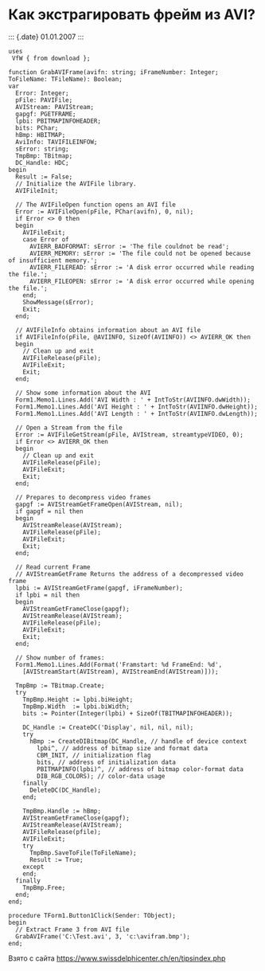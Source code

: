 Как экстрагировать фрейм из AVI?
================================

::: {.date}
01.01.2007
:::

    uses 
     VfW { from download }; 
     
    function GrabAVIFrame(avifn: string; iFrameNumber: Integer; ToFileName: TFileName): Boolean; 
    var 
      Error: Integer; 
      pFile: PAVIFile; 
      AVIStream: PAVIStream; 
      gapgf: PGETFRAME; 
      lpbi: PBITMAPINFOHEADER; 
      bits: PChar; 
      hBmp: HBITMAP; 
      AviInfo: TAVIFILEINFOW; 
      sError: string; 
      TmpBmp: TBitmap; 
      DC_Handle: HDC; 
    begin 
      Result := False; 
      // Initialize the AVIFile library. 
      AVIFileInit; 
     
      // The AVIFileOpen function opens an AVI file 
      Error := AVIFileOpen(pFile, PChar(avifn), 0, nil); 
      if Error <> 0 then 
      begin 
        AVIFileExit; 
        case Error of 
          AVIERR_BADFORMAT: sError := 'The file couldnot be read'; 
          AVIERR_MEMORY: sError := 'The file could not be opened because of insufficient memory.'; 
          AVIERR_FILEREAD: sError := 'A disk error occurred while reading the file.'; 
          AVIERR_FILEOPEN: sError := 'A disk error occurred while opening the file.'; 
        end; 
        ShowMessage(sError); 
        Exit; 
      end; 
     
      // AVIFileInfo obtains information about an AVI file 
      if AVIFileInfo(pFile, @AVIINFO, SizeOf(AVIINFO)) <> AVIERR_OK then 
      begin 
        // Clean up and exit 
        AVIFileRelease(pFile); 
        AVIFileExit; 
        Exit; 
      end; 
     
      // Show some information about the AVI 
      Form1.Memo1.Lines.Add('AVI Width : ' + IntToStr(AVIINFO.dwWidth)); 
      Form1.Memo1.Lines.Add('AVI Height : ' + IntToStr(AVIINFO.dwHeight)); 
      Form1.Memo1.Lines.Add('AVI Length : ' + IntToStr(AVIINFO.dwLength)); 
     
      // Open a Stream from the file 
      Error := AVIFileGetStream(pFile, AVIStream, streamtypeVIDEO, 0); 
      if Error <> AVIERR_OK then 
      begin 
        // Clean up and exit 
        AVIFileRelease(pFile); 
        AVIFileExit; 
        Exit; 
      end; 
     
      // Prepares to decompress video frames 
      gapgf := AVIStreamGetFrameOpen(AVIStream, nil); 
      if gapgf = nil then 
      begin 
        AVIStreamRelease(AVIStream); 
        AVIFileRelease(pFile); 
        AVIFileExit; 
        Exit; 
      end; 
     
      // Read current Frame 
      // AVIStreamGetFrame Returns the address of a decompressed video frame 
      lpbi := AVIStreamGetFrame(gapgf, iFrameNumber); 
      if lpbi = nil then 
      begin 
        AVIStreamGetFrameClose(gapgf); 
        AVIStreamRelease(AVIStream); 
        AVIFileRelease(pFile); 
        AVIFileExit; 
        Exit; 
      end; 
     
      // Show number of frames: 
      Form1.Memo1.Lines.Add(Format('Framstart: %d FrameEnd: %d', 
        [AVIStreamStart(AVIStream), AVIStreamEnd(AVIStream)])); 
     
      TmpBmp := TBitmap.Create; 
      try 
        TmpBmp.Height := lpbi.biHeight; 
        TmpBmp.Width  := lpbi.biWidth; 
        bits := Pointer(Integer(lpbi) + SizeOf(TBITMAPINFOHEADER)); 
     
        DC_Handle := CreateDC('Display', nil, nil, nil); 
        try 
          hBmp := CreateDIBitmap(DC_Handle, // handle of device context 
            lpbi^, // address of bitmap size and format data 
            CBM_INIT, // initialization flag 
            bits, // address of initialization data 
            PBITMAPINFO(lpbi)^, // address of bitmap color-format data 
            DIB_RGB_COLORS); // color-data usage 
        finally 
          DeleteDC(DC_Handle); 
        end; 
     
        TmpBmp.Handle := hBmp; 
        AVIStreamGetFrameClose(gapgf); 
        AVIStreamRelease(AVIStream); 
        AVIFileRelease(pfile); 
        AVIFileExit; 
        try 
          TmpBmp.SaveToFile(ToFileName); 
          Result := True; 
        except 
        end; 
      finally 
        TmpBmp.Free; 
      end; 
    end; 
     
    procedure TForm1.Button1Click(Sender: TObject); 
    begin 
      // Extract Frame 3 from AVI file 
      GrabAVIFrame('C:\Test.avi', 3, 'c:\avifram.bmp'); 
    end; 

Взято с сайта <https://www.swissdelphicenter.ch/en/tipsindex.php>
